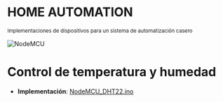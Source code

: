 

# HOME AUTOMATION
<small>Implementaciones de dispositivos para un sistema de automatización casero</small>

![NodeMCU](https://commons.wikimedia.org/wiki/File:Nodemcu_amica_bot_02.png)

Control de temperatura y humedad
================================

* **Implementación**: [NodeMCU_DHT22.ino](https://github.com/csarin/Home-Automation/blob/master/NodeMCU/NodeMCU_DHT22.ino)
